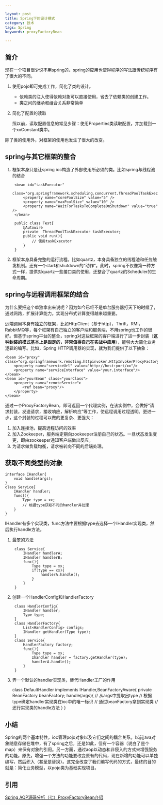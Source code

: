 ```yaml
---

layout: post
title: Spring下的设计模式
category: 技术
tags: Spring
keywords: proxyFactoryBean

---
```


## 简介

现在一个项目很少说不用spring的，spring的应用也使得程序的写法跟传统程序有了很大的不同。

1. 使用pojo即可完成工作，简化了类的设计。

    - 依赖类的注入使得依赖对象可以直接使用，省去了依赖类的创建工作。
    - 类之间的继承和组合关系非常简单

2. 简化了配置的读取

    照以前，读取配置信息的常见步骤：使用Properties类读取配置，并加载到一个xxConstant类中。
    
除了类的使用外，对框架的使用也发生了很大的改变。

## spring与其它框架的整合

1. 框架本身只是让spring ioc构造了外部使用所必须的类。比如spring与线程池的结合

        <bean id="taskExecutor"
        class="org.springframework.scheduling.concurrent.ThreadPoolTaskExecutor">
            <property name="corePoolSize" value="5" />  
            <property name="maxPoolSize" value="10" />  
            <property name="WaitForTasksToCompleteOnShutdown" value="true" />  
        </bean>  
    
        public class Test{
            @Autowire
            private  ThreadPoolTaskExecutor taskExecutor;
            public void run(){
                // 使用taskExecutor
            }
        }

2. 框架本身具备完整的运行流程。比如quartz，本身具备独立的线程池和任务触发机制。还有一个start和shutdown的“动作”。此时，spring不仅像第一种方式一样，提供对quartz一些接口类的使用，还整合了quartz的Scheduler的生命周期。

## spring与远程调用框架的结合

为什么要把这个单独拿出来说呢？因为如今已经不是单台服务器打天下的时候了，通过网路，扩展计算能力，实现分布式计算变得越来越重要。

远端调用本身有独立的框架，比如HttpClient（基于http），Thrift，RMI，RabbitMQ等，每个框架有自己独立的客户端和服务端，不用spring也工作的很好。但基于spring平台的整合，spring对这些框架的客户端进行了进一步封装（**这种封装的模式基本上是固定的，非常值得自己在实战中应用**），能够大大简化业务逻辑的编写。比如，Spring HTTP调用器的实现，就为我们提供了以下抽象：

    <bean id="proxy" class="org.springframework.remoting.httpinvoker.HttpInvokerProxyFactoryBean">
        <property name="serviceUrl" value="http://host:port/xx"/>
        <property name="serviceInterface" value="your.interface"/>
    </bean>
    <bean id="yourBean" class="yourClass">
        <property name="remoteService">
            <ref bean="proxy"/>
        </property>
    </bean>
    
通过一个ProxyFactoryBean，即可返回一个代理实例，在该实例中，会做好“请求封装，发送请求，接收响应，解析响应”等工作，使远程调用过程透明。更进一步，这个封装的过程可以做的更复杂、更强大：

1. 加入连接池，提高远程访问的效率
2. 加入Zookeeper，服务端定期向zookeeper注册自己的状态。一旦状态发生变更，即由zookeeper通知客户端做出反应。
3. 为请求做负载均衡，请求被转向不同的后端处理。

## 获取不同类型的对象

    interface IHandler{
        void handle(args);
    }
    class Service{
        IHandler handler;
        func(){
            Type type = xx;
            // 根据type获取不同的handler并处理
        }
    }
    
IHandler有多个实现类，func方法中要根据type去选择一个IHandler实现类，然后执行handle方法。

1. 最笨的方法
    
        class Service{
            IHandler handlerA;
            IHandler handlerB;
            func(){
                Type type = xx;
                if(type == xx){
                    handlerA.handle();
                }
            }
        }
    
2. 创建一个HandlerConfig和HandlerFactory

        class HandlerConfig{
            IHandler handler;
            Type type;
        }
        class HandlerFactory{
            List<HandlerConfig> configs;
            IHandler getHandler(Type type);
        }
        class Service{
            HandlerFactory factory;
            func(){
                Type type = xx;
                Ihandler handler = factory.getHandler(type);
                handlerA.handle();
            }
        }
        
3. 弄一个默认的handler实现类，替代Handler工厂的作用

    class DefaultHandler implements IHandler,BeanFactoryAware{
        private BeanFactory beanFactory;
        handle(args){
            // 从args中提取出type
            // 根据type确定handler实现类在ioc中的唯一标识
            // 通过beanFactory拿到实现类
            // 还行实现类的handle方法
        }
    }
    



## 小结

Spring的两个基本特性，ioc管理pojo对象以及它们之间的耦合关系。以前java对象随意存储在堆中，有了spring之后，还是如此，但有一个容器（说白了是个map）来保有对象的引用。另一方面，通过aop以动态和非侵入的方式来增强服务的功能，原先，增强一个方法的功能要改变原有的代码，现在新增的功能可以单独编写，然后织入（甚至是替换）。这完全改变了我们编写代码的方式，最终的目的就是：简化业务模型，以pojo类为基础实现项目。

## 引用

[Spring AOP源码分析（七）ProxyFactoryBean介绍][]

[Spring AOP源码分析（七）ProxyFactoryBean介绍]: http://m.oschina.net/blog/376308